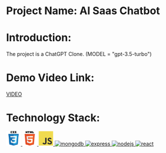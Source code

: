 # Project Name: AI Saas Chatbot<Br>

# Introduction:
The project is a ChatGPT Clone. (MODEL = "gpt-3.5-turbo")
  
  
# Demo Video Link:<Br>
  [VIDEO](https://drive.google.com/file/d/1V5HuJYZf5b1uVQ92SHRFmiTY0dT8A1QF/view?usp=sharing)

# Technology Stack:<Br>
 <p align="left">
 <p align="left"> <a href="https://www.w3schools.com/css/" target="_blank" rel="noreferrer"> <img src="https://raw.githubusercontent.com/devicons/devicon/master/icons/css3/css3-original-wordmark.svg" alt="css3" width="40" height="40"/> </a> <a href="https://www.w3.org/html/" target="_blank" rel="noreferrer"> <img src="https://raw.githubusercontent.com/devicons/devicon/master/icons/html5/html5-original-wordmark.svg" alt="html5" width="40" height="40"/> </a> <a href="https://developer.mozilla.org/en-US/docs/Web/JavaScript" target="_blank" rel="noreferrer"> <img src="https://raw.githubusercontent.com/devicons/devicon/master/icons/javascript/javascript-original.svg" alt="javascript" width="40" height="40"/> </a> <a href="" target="_blank" rel="noreferrer"> <img src="https://user-images.githubusercontent.com/79806185/228307117-685deb47-827d-4ab0-ba3e-bf9d8e120d3b.png" alt="mongodb" width="60" height="40"/> </a> <a href="" target="_blank" rel="noreferrer"> <img src="https://user-images.githubusercontent.com/79806185/228307093-76a1c53f-3831-4699-a0d2-87b90725b419.png" alt="express" width="40" height="40"/> </a><a href="" target="_blank" rel="noreferrer"> <img src="https://user-images.githubusercontent.com/79806185/228298415-331dca47-e942-4a77-9fa8-32cce90d4f27.png" alt="nodejs" width="60" height="40"/> </a> <a href="" target="_blank" rel="noreferrer"> <img src="https://user-images.githubusercontent.com/79806185/228307110-2d04f46c-1db8-4af8-a011-5bcebe7c8a33.png" alt="react" width="60" height="40"/> </p>

